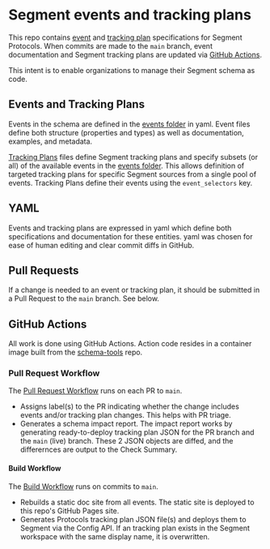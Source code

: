 # Segment events and tracking plans

This repo contains [event](events) and [tracking plan](tracking-plan) specifications for Segment Protocols. When commits are made to the `main` branch, event documentation and Segment tracking plans are updated via [GitHub Actions](.github/workflows/build.yml).

This intent is to enable organizations to manage their Segment schema as code.

## Events and Tracking Plans

Events in the schema are defined in the [events folder](events) in yaml. Event files define both structure (properties and types) as well as documentation, examples, and metadata.

[Tracking Plans](tracking-plans) files define Segment tracking plans and specify subsets (or all) of the available events in the [events folder](events). This allows definition of targeted tracking plans for specific Segment sources from a single pool of events. Tracking Plans define their events using the `event_selectors` key.

## YAML

Events and tracking plans are expressed in yaml which define both specifications and documentation for these entities. yaml was chosen for ease of human editing and clear commit diffs in GitHub.

## Pull Requests

If a change is needed to an event or tracking plan, it should be submitted in a Pull Request to the `main` branch. See below.

## GitHub Actions

All work is done using GitHub Actions.
Action code resides in a container image built from the [schema-tools](https://github.com/hmedney-segment/schema-tools) repo.

### Pull Request Workflow

The [Pull Request Workflow](.github/workflows/pr.yml) runs on each PR to `main`.

- Assigns label(s) to the PR indicating whether the change includes events and/or tracking plan changes. This helps with PR triage.
- Generates a schema impact report. The impact report works by generating ready-to-deploy tracking plan JSON for the PR branch and the `main` (live) branch. These 2 JSON objects are diffed, and the differernces are output to the Check Summary.

#### Build Workflow

The [Build Workflow](.github/workflows/build.yml) runs on commits to `main`.

- Rebuilds a static doc site from all events. The static site is deployed to this repo's GitHub Pages site.
- Generates Protocols tracking plan JSON file(s) and deploys them to Segment via the Config API. If an tracking plan exists in the Segment workspace with the same display name, it is overwritten.
